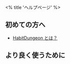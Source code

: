<% title 'ヘルプページ' %>

## 初めての方へ

- [HabitDungeon とは？](<%= page_path 'help/what-is-habit-dungeon' %>)

## より良く使うために
